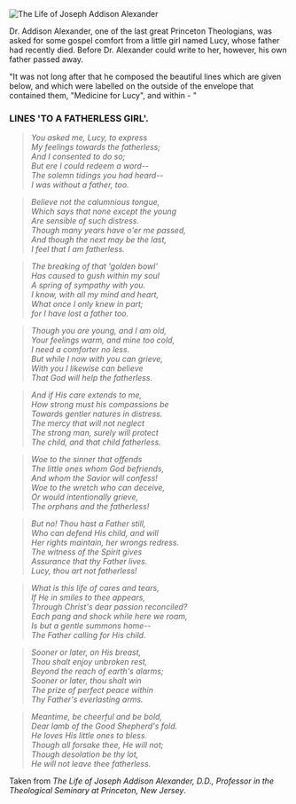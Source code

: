 <div class="postImageContainer"><img src="/blogpost/the-life-of-joseph-addison-alexander.png" class="wideNonMovingPostimage" alt="The Life of Joseph Addison Alexander" title="The Life of Joseph Addison Alexander" /></div>

Dr. Addison Alexander, one of the last great Princeton Theologians, was asked for some gospel comfort from a little girl named Lucy, whose father had recently died. Before Dr. Alexander could write to her, however, his own father passed away.

"It was not long after that he composed the beautiful lines
which are given below, and which were labelled on the outside of the envelope that contained them, "Medicine for Lucy", and within - "

### LINES 'TO A FATHERLESS GIRL'.

> _You asked me, Lucy, to express_  
> _My feelings towards the fatherless;_  
> _And I consented to do so;_  
> _But ere I could redeem a word--_   
> _The solemn tidings you had heard--_  
> _I was without a father, too._ 

> _Believe not the calumnious tongue,_  
> _Which says that none except the young_  
> _Are sensible of such distress._  
> _Though many years have o'er me passed,_  
> _And though the next may be the last,_  
> _I feel that I am fatherless._  

> _The breaking of that 'golden bowl'_  
> _Has caused to gush within my soul_  
> _A spring of sympathy with you._  
> _I know, with all my mind and heart,_  
> _What once I only knew in part;_  
> _for I have lost a father too._  

> _Though you are young, and I am old,_  
> _Your feelings warm, and mine too cold,_  
> _I need a comforter no less._  
> _But while I now with you can grieve,_  
> _With you I likewise can believe_  
> _That God will help the fatherless._  

> _And if His care extends to me,_  
> _How strong must his compassions be_  
> _Towards gentler natures in distress._  
> _The mercy that will not neglect_  
> _The strong man, surely will protect_  
> _The child, and that child fatherless._  

> _Woe to the sinner that offends_  
> _The little ones whom God befriends,_  
> _And whom the Savior will confess!_  
> _Woe to the wretch who can deceive,_  
> _Or would intentionally grieve,_  
> _The orphans and the fatherless!_  

> _But no! Thou hast a Father still,_  
> _Who can defend His child, and will_  
> _Her rights maintain, her wrongs redress._  
> _The witness of the Spirit gives_  
> _Assurance that thy Father lives._  
> _Lucy, thou art not fatherless!_  

> _What is this life of cares and tears,_  
> _If He in smiles to thee appears,_  
> _Through Christ's dear passion reconciled?_  
> _Each pang and shock while here we roam,_  
> _Is but a gentle summons home--_  
> _The Father calling for His child._  

> _Sooner or later, on His breast,_  
> _Thou shalt enjoy unbroken rest,_  
> _Beyond the reach of earth's alarms;_  
> _Sooner or later, thou shalt win_  
> _The prize of perfect peace within_  
> _Thy Father's everlasting arms._  

> _Meantime, be cheerful and be bold,_  
> _Dear lamb of the Good Shepherd's fold._  
> _He loves His little ones to bless._  
> _Though all forsake thee, He will not;_  
> _Though desolation be thy lot,_  
> _He will not leave thee fatherless._  


Taken from _The Life of Joseph Addison Alexander, D.D., Professor in the Theological Seminary at Princeton, New Jersey_.